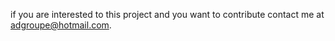 if you are interested to this project and you want to contribute contact me at adgroupe@hotmail.com.
